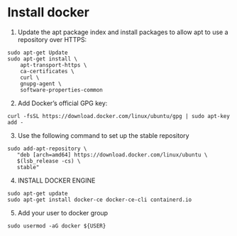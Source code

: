 # Install docker

1. Update the apt package index and install packages to allow apt to use a repository over HTTPS:
```
sudo apt-get Update
sudo apt-get install \
    apt-transport-https \
    ca-certificates \
    curl \
    gnupg-agent \
    software-properties-common
```

2. Add Docker’s official GPG key:
```
curl -fsSL https://download.docker.com/linux/ubuntu/gpg | sudo apt-key add -
```

3. Use the following command to set up the stable repository
```
sudo add-apt-repository \
   "deb [arch=amd64] https://download.docker.com/linux/ubuntu \
   $(lsb_release -cs) \
   stable"
```

4. INSTALL DOCKER ENGINE
```
sudo apt-get update
sudo apt-get install docker-ce docker-ce-cli containerd.io
```

5. Add your user to docker group
```
sudo usermod -aG docker ${USER}
```